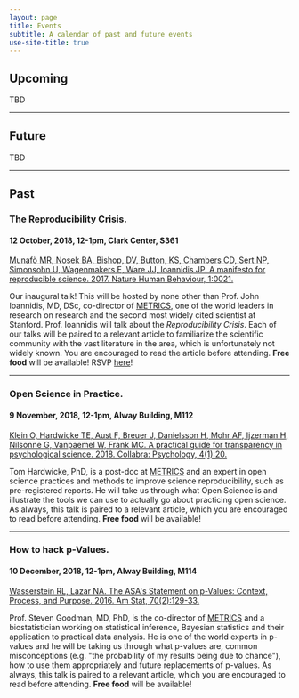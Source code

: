 ```yaml
---
layout: page
title: Events
subtitle: A calendar of past and future events
use-site-title: true
---
```


## Upcoming

TBD

***

## Future

TBD

***

## Past
### The Reproducibility Crisis.

#### 12 October, 2018, 12-1pm, Clark Center, S361

[Munafò MR, Nosek BA, Bishop, DV, Button, KS, Chambers CD, Sert NP, Simonsohn U, Wagenmakers E, Ware JJ, Ioannidis JP. A manifesto for reproducible science. 2017. Nature Human Behaviour, 1:0021.](https://www.nature.com/articles/s41562-016-0021)

Our inaugural talk! This will be hosted by none other than Prof. John Ioannidis, MD, DSc, co-director of [METRICS](https://metrics.stanford.edu/), one of the world leaders in research on research and the second most widely cited scientist at Stanford. Prof. Ioannidis will talk about the _Reproducibility Crisis_. Each of our talks will be paired to a relevant article to familiarize the scientific community with the vast literature in the area, which is unfortunately not widely known. You are encouraged to read the article before attending. **Free food** will be available! RSVP [here](https://www.eventbrite.com/e/the-reproducibility-crisis-tickets-50707388163)!

***

### Open Science in Practice.

#### 9 November, 2018, 12-1pm, Alway Building, M112

[Klein O, Hardwicke TE, Aust F, Breuer J, Danielsson H, Mohr AF, Ijzerman H, Nilsonne G, Vanpaemel W, Frank MC. A practical guide for transparency in psychological science. 2018. Collabra: Psychology, 4(1):20.](https://collabra.org/articles/10.1525/collabra.158/)

Tom Hardwicke, PhD, is a post-doc at [METRICS](https://metrics.stanford.edu/) and an expert in open science practices and methods to improve science reproducibility, such as pre-registered reports. He will take us through what Open Science is and illustrate the tools we can use to actually go about practicing open science. As always, this talk is paired to a relevant article, which you are encouraged to read before attending. **Free food** will be available!

***

### How to hack p-Values.

#### 10 December, 2018, 12-1pm, Alway Building, M114

[Wasserstein RL, Lazar NA. The ASA's Statement on p-Values: Context, Process, and Purpose. 2016. Am Stat, 70(2):129-33.](https://amstat.tandfonline.com/doi/abs/10.1080/00031305.2016.1154108#.W6AWAP5Kh25)

Prof. Steven Goodman, MD, PhD, is the co-director of [METRICS](https://metrics.stanford.edu/) and a biostatistician working on statistical inference, Bayesian statistics and their application to practical data analysis. He is one of the world experts in p-values and he will be taking us through what p-values are, common misconceptions (e.g. "the probability of my results being due to chance"), how to use them appropriately and future replacements of p-values. As always, this talk is paired to a relevant article, which you are encouraged to read before attending. **Free food** will be available!




